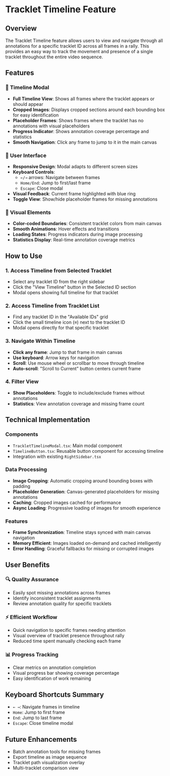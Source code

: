 # Tracklet Timeline Feature

## Overview
The Tracklet Timeline feature allows users to view and navigate through all annotations for a specific tracklet ID across all frames in a rally. This provides an easy way to track the movement and presence of a single tracklet throughout the entire video sequence.

## Features

### 🎯 **Timeline Modal**
- **Full Timeline View**: Shows all frames where the tracklet appears or should appear
- **Cropped Images**: Displays cropped sections around each bounding box for easy identification
- **Placeholder Frames**: Shows frames where the tracklet has no annotations with visual placeholders
- **Progress Indicator**: Shows annotation coverage percentage and statistics
- **Smooth Navigation**: Click any frame to jump to it in the main canvas

### 🔧 **User Interface**
- **Responsive Design**: Modal adapts to different screen sizes
- **Keyboard Controls**: 
  - `←/→` arrows: Navigate between frames
  - `Home/End`: Jump to first/last frame  
  - `Escape`: Close modal
- **Visual Feedback**: Current frame highlighted with blue ring
- **Toggle View**: Show/hide placeholder frames for missing annotations

### 🎨 **Visual Elements**
- **Color-coded Boundaries**: Consistent tracklet colors from main canvas
- **Smooth Animations**: Hover effects and transitions
- **Loading States**: Progress indicators during image processing
- **Statistics Display**: Real-time annotation coverage metrics

## How to Use

### 1. **Access Timeline from Selected Tracklet**
- Select any tracklet ID from the right sidebar
- Click the "View Timeline" button in the Selected ID section
- Modal opens showing full timeline for that tracklet

### 2. **Access Timeline from Tracklet List**
- Find any tracklet ID in the "Available IDs" grid
- Click the small timeline icon (≡) next to the tracklet ID
- Modal opens directly for that specific tracklet

### 3. **Navigate Within Timeline**
- **Click any frame**: Jump to that frame in main canvas
- **Use keyboard**: Arrow keys for navigation
- **Scroll**: Use mouse wheel or scrollbar to move through timeline
- **Auto-scroll**: "Scroll to Current" button centers current frame

### 4. **Filter View**
- **Show Placeholders**: Toggle to include/exclude frames without annotations
- **Statistics**: View annotation coverage and missing frame count

## Technical Implementation

### Components
- `TrackletTimelineModal.tsx`: Main modal component
- `TimelineButton.tsx`: Reusable button component for accessing timeline
- Integration with existing `RightSidebar.tsx`

### Data Processing
- **Image Cropping**: Automatic cropping around bounding boxes with padding
- **Placeholder Generation**: Canvas-generated placeholders for missing annotations  
- **Caching**: Cropped images cached for performance
- **Async Loading**: Progressive loading of images for smooth experience

### Features
- **Frame Synchronization**: Timeline stays synced with main canvas navigation
- **Memory Efficient**: Images loaded on-demand and cached intelligently
- **Error Handling**: Graceful fallbacks for missing or corrupted images

## User Benefits

### 🔍 **Quality Assurance**
- Easily spot missing annotations across frames
- Identify inconsistent tracklet assignments
- Review annotation quality for specific tracklets

### ⚡ **Efficient Workflow**
- Quick navigation to specific frames needing attention
- Visual overview of tracklet presence throughout rally
- Reduced time spent manually checking each frame

### 📊 **Progress Tracking**
- Clear metrics on annotation completion
- Visual progress bar showing coverage percentage
- Easy identification of work remaining

## Keyboard Shortcuts Summary
- `← →`: Navigate frames in timeline
- `Home`: Jump to first frame
- `End`: Jump to last frame  
- `Escape`: Close timeline modal

## Future Enhancements
- Batch annotation tools for missing frames
- Export timeline as image sequence
- Tracklet path visualization overlay
- Multi-tracklet comparison view
